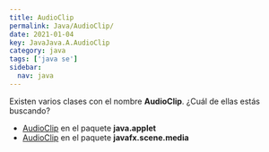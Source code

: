 ```yaml
---
title: AudioClip
permalink: Java/AudioClip/
date: 2021-01-04
key: JavaJava.A.AudioClip
category: java
tags: ['java se']
sidebar: 
  nav: java
---
```


Existen varios clases con el nombre **AudioClip**. ¿Cuál de ellas estás buscando?
<ul>
<li><a href="/Java/AudioClip-java-applet/">AudioClip</a> en el paquete <strong>java.applet</strong></li>
<li><a href="/Java/AudioClip-javafx-scene-media/">AudioClip</a> en el paquete <strong>javafx.scene.media</strong></li>
<ul>
